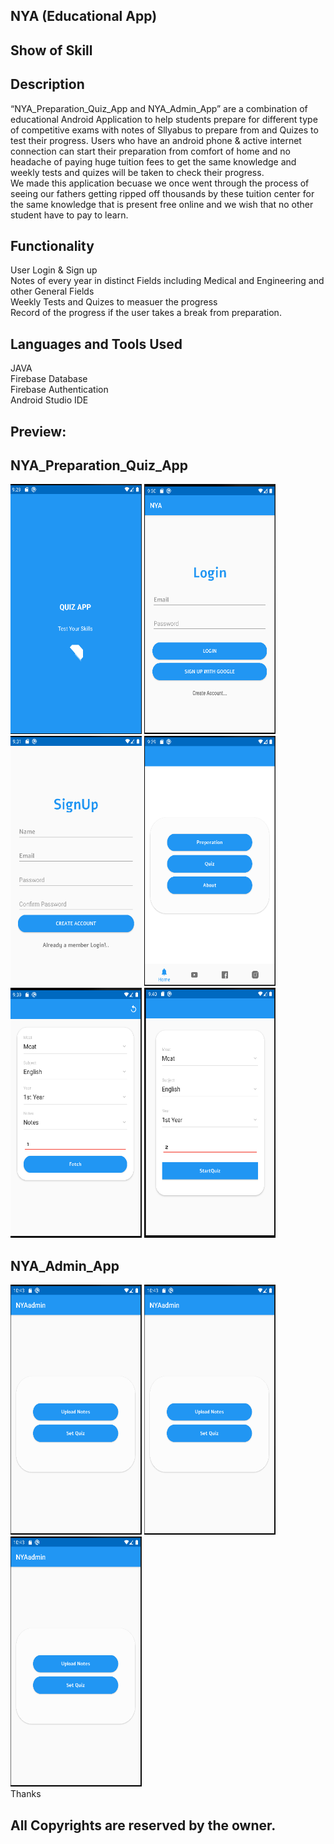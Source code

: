 ## NYA (Educational App)
## Show of Skill
## Description
“NYA_Preparation_Quiz_App and NYA_Admin_App” are a combination of educational Android Application to help students prepare for different type of competitive exams with notes of Sllyabus to prepare from and Quizes to test their progress. Users who have an android phone & active internet connection can start their preparation from comfort of home and no headache of paying huge tuition fees to get the same knowledge and weekly tests and quizes will be taken to check their progress. <br />
We made this application becuase we once went through the process of seeing our fathers getting ripped off thousands by these tuition center for the same knowledge that is present free online and we wish that no other student have to pay to learn. 

## Functionality
User Login & Sign up <br/>
Notes of every year in distinct Fields including Medical and Engineering and other General Fields <br/>
Weekly Tests and Quizes to measuer the progress<br/>
Record of the progress if the user takes a break from preparation.
## Languages and Tools Used
JAVA<br/>
Firebase Database <br/>
Firebase Authentication <br/>
Android Studio IDE <br/>

## Preview:
## NYA_Preparation_Quiz_App
<a><img src="https://github.com/Yaseen090/NYA_App/blob/main/NYA_Preparation_Quiz_App1.PNG" width="210" height="400"></a>
<a><img src="https://github.com/Yaseen090/NYA_App/blob/main/NYA_Preparation_Quiz_App2.PNG" width="210" height="400"></a>
<a><img src="https://github.com/Yaseen090/NYA_App/blob/main/NYA_Preparation_Quiz_App3.PNG" width="210" height="400"></a>
<a><img src="https://github.com/Yaseen090/NYA_App/blob/main/NYA_Preparation_Quiz_App4.PNG" width="210" height="400"></a>
<a><img src="https://github.com/Yaseen090/NYA_App/blob/main/NYA_Preparation_Quiz_App5.PNG" width="210" height="400"></a>
<a><img src="https://github.com/Yaseen090/NYA_App/blob/main/NYA_Preparation_Quiz_App6.PNG" width="210" height="400"></a>
## NYA_Admin_App
<a><img src="https://github.com/Yaseen090/NYA_App/blob/main/NYA_Admin_App1.PNG" width="210" height="400"></a>
<a><img src="https://github.com/Yaseen090/NYA_App/blob/main/NYA_Admin_App1.PNG" width="210" height="400"></a>
<a><img src="https://github.com/Yaseen090/NYA_App/blob/main/NYA_Admin_App1.PNG" width="210" height="400"></a>
 <br/>
Thanks
## All Copyrights are reserved by the owner.
